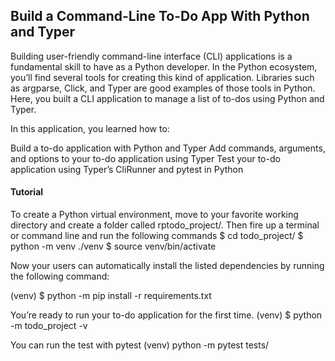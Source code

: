 ## Build a Command-Line To-Do App With Python and Typer

Building user-friendly command-line interface (CLI) applications is a fundamental skill to have as a Python developer. In the Python ecosystem, you’ll find several tools for creating this kind of application. 
Libraries such as argparse, Click, and Typer are good examples of those tools in Python. Here, you built a CLI application to manage a list of to-dos using Python and Typer.

In this application, you learned how to:

Build a to-do application with Python and Typer
Add commands, arguments, and options to your to-do application using Typer
Test your to-do application using Typer’s CliRunner and pytest in Python

#### Tutorial
To create a Python virtual environment, move to your favorite working directory and create a folder called rptodo_project/. Then fire up a terminal or command line and run the following commands
$ cd todo_project/
$ python -m venv ./venv
$ source venv/bin/activate

Now your users can automatically install the listed dependencies by running the following command:

(venv) $ python -m pip install -r requirements.txt

You’re ready to run your to-do application for the first time.
(venv) $ python -m todo_project -v

 You can run the test with pytest
 (venv) python -m pytest tests/
 
